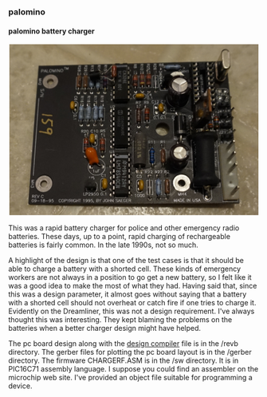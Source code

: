 ### palomino
#### palomino battery charger
<p align="center">
  <img src="palomino.jpg" width="500"/>
</p>

This was a rapid battery charger for police and other emergency radio batteries. These days, up to a point, rapid charging of rechargeable batteries is fairly common. In the late 1990s, not so much.

A highlight of the design is that one of the test cases is that it should be able to charge a battery with a shorted cell. These kinds of emergency workers are not always in a position to go get a new battery, so I felt like it was a good idea to make the most of what they had. Having said that, since this was a design parameter, it almost goes without saying that a battery with a shorted cell should not overheat or catch fire if one tries to charge it. Evidently on the Dreamliner, this was not a design requirement. I've always thought this was interesting. They kept blaming the problems on the batteries when a better charger design might have helped.

The pc board design along with the [design compiler](https://github.com/aequorea/dc) file is in the /revb directory.
The gerber files for plotting the pc board layout is in the /gerber directory.
The firmware CHARGERF.ASM is in the /sw directory. It is in PIC16C71 assembly language. I suppose you could find an assembler on the microchip web site. I've provided an object file suitable for programming a device.
